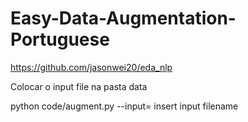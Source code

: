 # Easy-Data-Augmentation-Portuguese

https://github.com/jasonwei20/eda_nlp

Colocar o input file na pasta data

python code/augment.py --input= insert input filename
